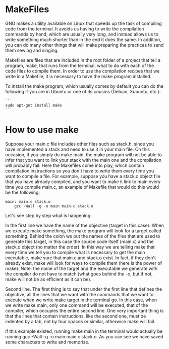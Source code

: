 # MakeFiles

GNU makes a utility available on Linux that speeds up the task of compiling code from the terminal. It avoids us having to write the compilation commands by hand, which are usually very long, and instead allows us to write something much shorter than in the end it does the same. In addition, you can do many other things that will make preparing the practices to send them sewing and singing.


Makefiles are files that are included in the root folder of a project that tell a program, make, that runs from the terminal, what to do with each of the code files to compile them. In order to use the compilation recipes that we write in a Makefile, it is necessary to have the make program installed.


To install the make program, which usually comes by default you can do the following if you are in Ubuntu or one of its cousins (Debian, Xubuntu, etc.):

	```
	sudo apt-get install make
	```

# How to use make

Suppose your main.c file includes other files such as stack.h, since you have implemented a stack and need to use it in your main file. On this occasion, if you simply do make main, the make program will not be able to infer that you want to link your stack with the main one and the compilation will probably fail. Here the Makefiles come into play, which contain compilation instructions so you don't have to write them every time you want to compile a file. For example, suppose you have a stack.o object file that you have already compiled, and you want to make it link to main every time you compile main.c, an example of Makefile that would do this would be the following:

```
main: main.c stack.o
	gcc -Wall -g -o main main.c stack.o
```

Let's see step by step what is happening:


In the first line we have the name of the objective (target in this case). When we execute make something, the make program will look for a target called something. Behind the colon we put the names of the files that are used to generate this target, in this case the source code itself (main.c) and the stack.o object (no matter the order). In this way we are telling make that every time we tell you to compile what is necessary to get the main executable, make sure that main.c and stack.o exist. In fact, if they don't already exist, make will look for ways to compile them (here is the power of make). Note: the name of the target and the executable we generate with the compiler do not have to match (what goes behind the -o, but if not, make will not be as efficient as it can be).

Second line. The first thing is to say that under the first line that defines the objective, all the lines that we want with the commands that we want to execute when we write make target in the terminal go. In this case, when we write make main, only one command will be executed, that of the compiler, which occupies the entire second line. One very important thing is that the lines that contain instructions, like the second one, must be indented by a tab, not by four spaces or similar, otherwise make will fail.

If this example existed, running make main in the terminal would actually be running gcc -Wall -g -o main main.c stack.o. As you can see we have saved some characters to write and memorize.
